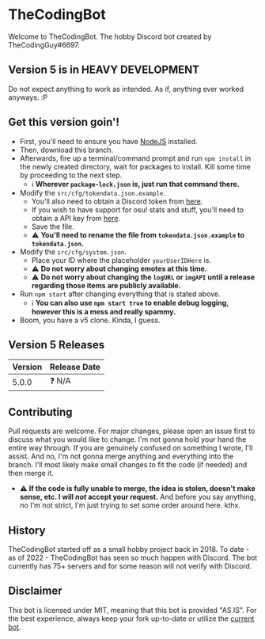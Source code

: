 # TheCodingBot
Welcome to TheCodingBot. The hobby Discord bot created by TheCodingGuy#6697.

## Version 5 is in HEAVY DEVELOPMENT
Do not expect anything to work as intended. As if, anything ever worked anyways. :P

## Get this version goin'!
- First, you'll need to ensure you have [NodeJS](https://nodejs.org/) installed.
- Then, download this branch.
- Afterwards, fire up a terminal/command prompt and run `npm install` in the newly created directory, wait for packages to install. Kill some time by proceeding to the next step.
  - :information_source: **Wherever `package-lock.json` is, just run that command there.**
- Modify the `src/cfg/tokendata.json.example`.
  - You'll also need to obtain a Discord token from [here](https://discord.com/developers/applications/).
  - If you wish to have support for osu! stats and stuff, you'll need to obtain a API key from [here](https://osu.ppy.sh/p/api/).
  - Save the file.
  - :warning: **You'll need to rename the file from `tokendata.json.example` to `tokendata.json`.**
- Modify the `src/cfg/system.json`.
  - Place your ID where the placeholder `yourUserIDHere` is.
  - :warning: **Do not worry about changing emotes at this time.**
  - :warning: **Do not worry about changing the `logURL` or `imgAPI` until a release regarding those items are publicly available.**
- Run `npm start` after changing everything that is stated above.
  - :information_source: **You can also use `npm start true` to enable debug logging, however this is a mess and really spammy.**
- Boom, you have a v5 clone. Kinda, I guess.

## Version 5 Releases

| Version | Release Date |
| ------- | ------------ |
| 5.0.0   | ❓ N/A       |

## Contributing
Pull requests are welcome. For major changes, please open an issue first to discuss what you would like to change.
I'm not gonna hold your hand the entire way through. If you are genuinely confused on something I wrote, I'll assist.
And no, I'm not gonna merge anything and everything into the branch. I'll most likely make small changes to fit the code (if needed) and then merge it.
 - :warning: **If the code is fully unable to merge, the idea is stolen, doesn't make sense, etc. I will *not* accept your request.**
And before you say anything, no I'm not strict, I'm just trying to set some order around here. kthx.


## History
TheCodingBot started off as a small hobby project back in 2018. To date - as of 2022 - TheCodingBot has seen so much happen with Discord. The bot currently has 75+ servers and for some reason will not verify with Discord.

## Disclaimer
This bot is licensed under MIT, meaning that this bot is provided "AS IS". For the best experience, always keep your fork up-to-date or utilize the [current bot](https://discord.com/oauth2/authorize?client_id=438532019924893707&permissions=8&scope=applications.commands%20bot).
